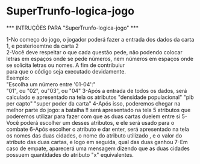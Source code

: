 # SuperTrunfo-logica-jogo

*** INTRUÇÕES PARA "SuperTrunfo-logica-jogo" ***<br>

1-No começo do jogo, o jogador poderá fazer a entrada dos dados da carta 1, e posterioemtne da carta 2<br>
2-Você deve respeitar o que cada questão pede, não podendo colocar letras em espaços onde se pede números, nem números em espaços onde se solicita letras ou nomes. A fim de contribuiur<br>
  para que o código seja executado devidamente. <br>
  Exemplo:<br>
    "Escolha um número entre '01-04':"<br>
     "01", ou "02", ou"03", ou "04"
3-Após a entrada de todos os dados, será calculado e apresentado na tela os atributos "densidade populacional" "pib per capto" "super poder da carta"
4-Após isso, poderemos chegar na melhor parte do jogo: a batalha !! será apresentado na tela 5 atributos que poderemos utilizar para fazer com que as duas cartas duelem entre si
5-Você poderá escolher um desses atributos, e ele será usado para o combate
6-Após escolher o atributo e dar enter, será apresentado na tela os nomes das duas cidades, o nome do atributo utilizado , e o valor do atributo das duas cartas, e logo em seguida, qual das duas ganhou 
7-Em caso de empate, aparecerá uma mensagem dizendo que as duas cidades possuem quantidades do atributo "x" equivalentes.

  
     

